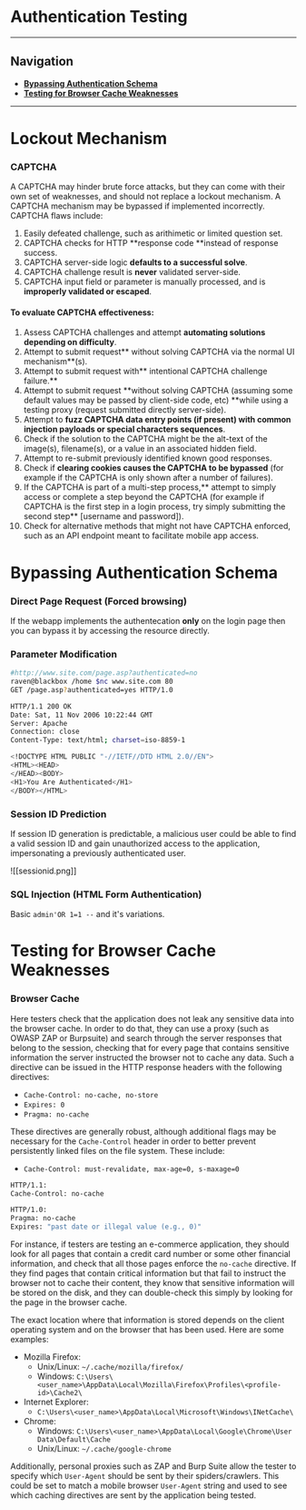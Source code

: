 # Authentication Testing
---
## Navigation
- **[Bypassing Authentication Schema](#Bypassing%20Authentication%20Schema)**
- **[Testing for Browser Cache Weaknesses](#Testing%20for%20Browser%20Cache%20Weaknesses)**
---
# Lockout Mechanism
###  CAPTCHA
A CAPTCHA may hinder brute force attacks, but they can come with their own set of weaknesses, and should not replace a lockout mechanism. A CAPTCHA mechanism may be bypassed if implemented incorrectly. CAPTCHA flaws include:
1.  Easily defeated challenge, such as arithimetic or limited question set.
2.  CAPTCHA checks for HTTP **response code **instead of response success.
3.  CAPTCHA server-side logic **defaults to a successful solve**.
4.  CAPTCHA challenge result is **never** validated server-side.
5.  CAPTCHA input field or parameter is manually processed, and is **improperly validated or escaped**.

#### To evaluate CAPTCHA effectiveness:
1.  Assess CAPTCHA challenges and attempt **automating solutions depending on difficulty**.
2.  Attempt to submit request** without solving CAPTCHA via the normal UI mechanism**(s).
3.  Attempt to submit request with** intentional CAPTCHA challenge failure.**
4.  Attempt to submit request **without solving CAPTCHA (assuming some default values may be passed by client-side code, etc) **while using a testing proxy (request submitted directly server-side).
5.  Attempt to **fuzz CAPTCHA data entry points (if present) with common injection payloads or special characters sequences**.
6.  Check if the solution to the CAPTCHA might be the alt-text of the image(s), filename(s), or a value in an associated hidden field.
7.  Attempt to re-submit previously identified known good responses.
8.  Check if **clearing cookies causes the CAPTCHA to be bypassed** (for example if the CAPTCHA is only shown after a number of failures).
9.  If the CAPTCHA is part of a multi-step process,** attempt to simply access or complete a step beyond the CAPTCHA (for example if CAPTCHA is the first step in a login process, try simply submitting the second step** [username and password]).
10.  Check for alternative methods that might not have CAPTCHA enforced, such as an API endpoint meant to facilitate mobile app access.

# Bypassing Authentication Schema
### Direct Page Request (Forced browsing)
If the webapp implements  the authentecation  **only** on the login page then you can bypass it by accessing the resource directly.
### Parameter Modification
```bash
#http://www.site.com/page.asp?authenticated=no
raven@blackbox /home $nc www.site.com 80
GET /page.asp?authenticated=yes HTTP/1.0

HTTP/1.1 200 OK
Date: Sat, 11 Nov 2006 10:22:44 GMT
Server: Apache
Connection: close
Content-Type: text/html; charset=iso-8859-1

<!DOCTYPE HTML PUBLIC "-//IETF//DTD HTML 2.0//EN">
<HTML><HEAD>
</HEAD><BODY>
<H1>You Are Authenticated</H1>
</BODY></HTML>
```
### Session ID Prediction
If session ID generation is predictable, a malicious user could be able to find a valid session ID and gain unauthorized access to the application, impersonating a previously authenticated user.

![[sessionid.png]]

### SQL Injection (HTML Form Authentication)
Basic `admin'OR 1=1 --` and it's variations.

# Testing for Browser Cache Weaknesses
### Browser Cache
Here testers check that the application does not leak any sensitive data into the browser cache. In order to do that, they can use a proxy (such as OWASP ZAP or Burpsuite) and search through the server responses that belong to the session, checking that for every page that contains sensitive information the server instructed the browser not to cache any data. Such a directive can be issued in the HTTP response headers with the following directives:

-   `Cache-Control: no-cache, no-store`
-   `Expires: 0`
-   `Pragma: no-cache`

These directives are generally robust, although additional flags may be necessary for the `Cache-Control` header in order to better prevent persistently linked files on the file system. These include:

-   `Cache-Control: must-revalidate, max-age=0, s-maxage=0`

```bash
HTTP/1.1:
Cache-Control: no-cache
```

```bash
HTTP/1.0:
Pragma: no-cache
Expires: "past date or illegal value (e.g., 0)"
```
For instance, if testers are testing an e-commerce application, they should look for all pages that contain a credit card number or some other financial information, and check that all those pages enforce the `no-cache` directive. If they find pages that contain critical information but that fail to instruct the browser not to cache their content, they know that sensitive information will be stored on the disk, and they can double-check this simply by looking for the page in the browser cache.

The exact location where that information is stored depends on the client operating system and on the browser that has been used. Here are some examples:

-   Mozilla Firefox:
    -   Unix/Linux: `~/.cache/mozilla/firefox/`
    -   Windows: `C:\Users\<user_name>\AppData\Local\Mozilla\Firefox\Profiles\<profile-id>\Cache2\`
-   Internet Explorer:
    -   `C:\Users\<user_name>\AppData\Local\Microsoft\Windows\INetCache\`
-   Chrome:
    -   Windows: `C:\Users\<user_name>\AppData\Local\Google\Chrome\User Data\Default\Cache`
    -   Unix/Linux: `~/.cache/google-chrome`

Additionally, personal proxies such as ZAP and Burp Suite allow the tester to specify which `User-Agent` should be sent by their spiders/crawlers. This could be set to match a mobile browser `User-Agent` string and used to see which caching directives are sent by the application being tested.


